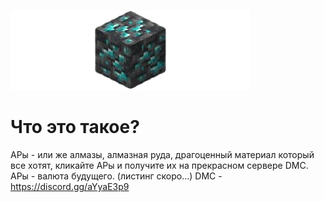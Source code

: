 ![](banner.png)
# Что это такое?
АРы - или же алмазы, алмазная руда, драгоценный материал который все хотят, кликайте АРы и получите их на прекрасном сервере DMC.
АРы - валюта будущего. (листинг скоро…) 
DMC - https://discord.gg/aYyaE3p9
